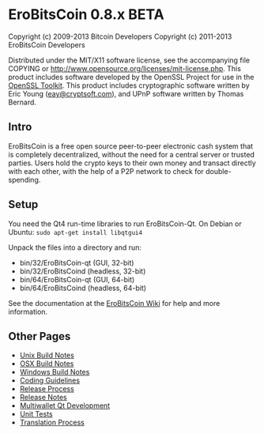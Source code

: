 EroBitsCoin 0.8.x BETA
====================

Copyright (c) 2009-2013 Bitcoin Developers
Copyright (c) 2011-2013 EroBitsCoin Developers

Distributed under the MIT/X11 software license, see the accompanying
file COPYING or http://www.opensource.org/licenses/mit-license.php.
This product includes software developed by the OpenSSL Project for use in the [OpenSSL Toolkit](http://www.openssl.org/). This product includes
cryptographic software written by Eric Young ([eay@cryptsoft.com](mailto:eay@cryptsoft.com)), and UPnP software written by Thomas Bernard.


Intro
---------------------
EroBitsCoin is a free open source peer-to-peer electronic cash system that is
completely decentralized, without the need for a central server or trusted
parties.  Users hold the crypto keys to their own money and transact directly
with each other, with the help of a P2P network to check for double-spending.


Setup
---------------------
You need the Qt4 run-time libraries to run EroBitsCoin-Qt. On Debian or Ubuntu:
	`sudo apt-get install libqtgui4`

Unpack the files into a directory and run:

- bin/32/EroBitsCoin-qt (GUI, 32-bit)
- bin/32/EroBitsCoind (headless, 32-bit)
- bin/64/EroBitsCoin-qt (GUI, 64-bit)
- bin/64/EroBitsCoind (headless, 64-bit)

See the documentation at the [EroBitsCoin Wiki](http://EroBitsCoin.info)
for help and more information.


Other Pages
---------------------
- [Unix Build Notes](build-unix.md)
- [OSX Build Notes](build-osx.md)
- [Windows Build Notes](build-msw.md)
- [Coding Guidelines](coding.md)
- [Release Process](release-process.md)
- [Release Notes](release-notes.md)
- [Multiwallet Qt Development](multiwallet-qt.md)
- [Unit Tests](unit-tests.md)
- [Translation Process](translation_process.md)
